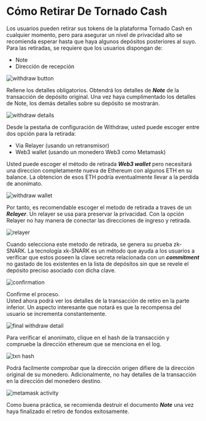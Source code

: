 # Cómo Retirar De Tornado Cash
Los usuarios pueden retirar sus tokens de la plataforma Tornado Cash en cualquier momento, pero para asegurar un nivel de privacidad alto se recomienda esperar hasta que haya algunos depósitos posteriores al suyo.
Para las retiradas, se requiere que los usuarios dispongan de:
- Note
- Dirección de recepción 
 
![withdraw button](https://siasky.net/IAA0oMfBCz3vPgANvIUsGBS84y4eC0DFgrbuVWVDwX5i9Q)

Rellene los detalles obligatorios. Obtendrá los detalles de ***Note*** de la transacción de depósito original.
Una vez haya cumplimentado los detalles de Note, los demás detalles sobre su depósito se mostrarán.

 ![withdraw details](https://siasky.net/TAB6fl4n3yj1f_cd59CzRUEap6QvaPe3fslWThwC6KWBlQ)

Desde la pestaña de configuración de Withdraw, usted puede escoger entre dos opción para la retirada:
- Via Relayer (usando un retransmisor)
- Web3 wallet (usando un monedero Web3 como Metamask)

Usted puede escoger el método de retirada ***Web3 wallet*** pero necesitará una direccion completamente nueva de Ethereum con algunos ETH en su balance. La obtencion de esos ETH podría eventualmente llevar a la perdida de anonimato.

  ![withdraw wallet](https://siasky.net/MACMuLY11IK0h2b1MON8k0gUjZHLNVqwDYdX5tW9-npAhw)
  
Por tanto, es recomendable escoger el metodo de retirada a traves de un ***Relayer***. Un relayer se usa para preservar la privacidad. Con la opción Relayer no hay manera de conectar las direcciones de ingreso y retirada.

  ![relayer](https://siasky.net/MAALGPo1Emw_K_-y6t6EaB6Ao--NPnSuIQfTfqI28qSUCw)
  
Cuando selecciona este metodo de retirada, se genera su prueba zk-SNARK.
La tecnología xk-SNARK es un método que ayuda a los usuarios a verificar que estos poseen la clave secreta relacionada con un ***commitment*** no gastado de los existentes en la lista de depósitos sin que se revele el depósito preciso asociado con dicha clave.

  ![confirmation](https://siasky.net/GADcmOqr30fMXl7neBtSR6knAzPg8x_4mxQtUt96dQSa1w)
  
Confirme el proceso.\
Usted ahora podrá ver los detalles de la transacción de retiro en la parte inferior.
Un aspecto interesante que notará es que la recompensa del usuario se incrementa constantemente.   

   ![final withdraw detail](https://siasky.net/KAAxcbm5QgjFr7mTKFqBU8uVKKNHKsaWz3-m85iQOP-6kg)
 
Para verificar el anonimato, clique en el hash de la transacción y compruebe la dirección ethereum que se menciona en el log.

 ![txn hash](https://siasky.net/DADzeQWIwr8CkZIRyLyUJTzs8kdve1kNlvOwwc6WBz8gqg)
 
Podrá facilmente comprobar que la dirección origen difiere de la dirección original de su monedero.
Adicionalmente, no hay detalles de la transacción en la dirección del monedero destino.

 ![metamask activity](https://siasky.net/VAAJZImmqf15RxJJp3nbgSrKUPaFpljsh6pQyvpxZavdIw)
 
Como buena práctica, se recomienda destruir el documento ***Note*** una vez haya finalizado el retiro de fondos exitosamente.
